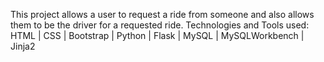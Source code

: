 This project allows a user to request a ride from someone and also allows them to be the driver for a requested ride. 
Technologies and Tools used: HTML | CSS | Bootstrap | Python | Flask | MySQL | MySQLWorkbench | Jinja2
